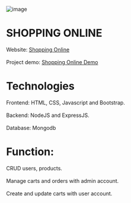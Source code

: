 ![image](https://github.com/DuyThong28/shopping-online/assets/116278919/8392aeca-4712-43e4-93a1-b96608ecb922)

# SHOPPING ONLINE
Website: <a href="https://shop-online-l9o5.onrender.com/product" target="_blank">Shopping Online</a><br></br>
Project demo: <a href="https://www.youtube.com/watch?v=WkKK_8t3d40" target="_blank">Shopping Online Demo</a>

# Technologies
Frontend: HTML, CSS, Javascript and Bootstrap.<br></br>
Backend: NodeJS and ExpressJS.<br></br>
Database: Mongodb

# Function:
CRUD users, products. <br></br>
Manage carts and orders with admin account. <br></br>
Create and update carts with user account.

